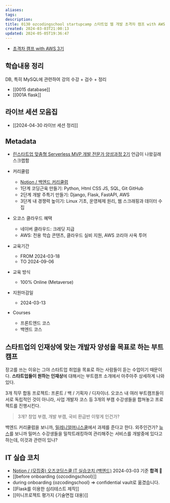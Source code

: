 ```yaml
---
aliases: 
tags: 
description:
title: 0130 ozcodingschool startupcamp 스타트업 웹 개발 초격차 캠프 with AWS 3기
created: 2024-03-03T21:00:13
updated: 2024-05-05T19:36:47
---
```

- [초격차 캠프 with AWS 3기](https://ozcodingschool.com/ozcoding/startupcamp)

## 학습내용 정리

DB, 특히 MySQL에 관련하여 강의 수강 + 검수 + 정리

- [[0015 database]]
- [[001A flask]]

## 라이브 세션 모음집

- [[2024-04-30 라이브 세션 정리]]

## Metadata

- [린스타트업 맞춤형 Serverless MVP 개발 전문가 양성과정 2기](https://boottent.sayun.studio/camps/ozcodingschool-mvp_20230328113923) 언급이 나왔길래 스크랩함

- 커리큘럼
	- [Notion / 백엔드 커리큘럼](https://legend-palm-1f1.notion.site/7c7ff0f12b58487ebb0eea0c89c206ce)
	- 1단계 코딩근육 만들기: Python, Html CSS JS, SQL, Git GitHub
	- 2단계 개발 주특기 만들기: Django, Flask, FastAPI, AWS
	- 3단계 내 경쟁력 높이기: Linux 기초, 운영체제 원리, 웹 스크래핑과 데이터 수집
-  오코스 클라우드 혜택
	- 네이버 클라우드: 크레딧 지급
	- AWS: 전용 학습 콘텐츠, 클라우드 실비 지원, AWS 코리아 사옥 투어
- 교육기간
	- FROM 2024-03-18
	- TO 2024-09-06
- 교육 방식
	- 100% Online (Metaverse)
- 지원마감일
	- 2024-03-13
- Courses
	- 프론트엔드 코스
	- 백엔드 코스

## 스타트업의 인재상에 맞는 개발자 양성을 목표로 하는 부트캠프

장고를 쓰는 이유는 그야 스타트업 취업을 목표로 하는 사람들이 듣는 수업이기 때문이다. **스타트업들이 원하는 인재상**에 대해서는 부트캠프 소개에서 아주아주 상세하게 나와있다.

3개 직무 합동 프로젝트: 프론트 / 백 / 기획자 / 디자이너. 오코스 내 여러 부트캠프들이 서로 독립적인 것이 아니라, 사업 개발자 코스 등 3개의 부캠 수강생들을 합쳐놓고 프로젝트를 진행시킨다.

> 3개? 창업 부캠, 개발 부캠, 국비 환급반 이렇게 인건가?

백엔드 커리큘럼을 보니까, [밀레니얼머니스쿨](https://millmus.com)에서 과제를 준다고 한다. 외주인건가? [뉴스](https://magazine.hankyung.com/job-joy/article/202303073524d)를 보니까 밀머스 수강생들을 밀착트래킹하여 관리해주는 서비스를 개발중에 있다고 하는데, 이것과 관련이 있나?

## IT 실습 코치

- [Notion / (모집중) 오즈코딩스쿨 IT 실습코치 (백엔드)](https://legend-palm-1f1.notion.site/IT-1dabafa389d64db681ec2537ad8a49ef) 2024-03-03 기준 **합격** 💫
- [[before onboarding {ozcodingschool}]]
- during onboarding {ozcodingschool} => confidential vault로 옮겼습니다.
- [[Flask를 이용한 심리테스트 제작]]
- [[미니프로젝트 평가지 {기술면접 대용}]]
